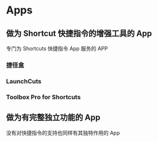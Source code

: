 # Apps

## 做为 Shortcut 快捷指令的增强工具的 App

专门为 Shortcuts 快捷指令 App 服务的 APP

### 捷径盒

### LaunchCuts

### Toolbox Pro for Shortcuts

## 做为有完整独立功能的 App

没有对快捷指令的支持也同样有其独特作用的 App



